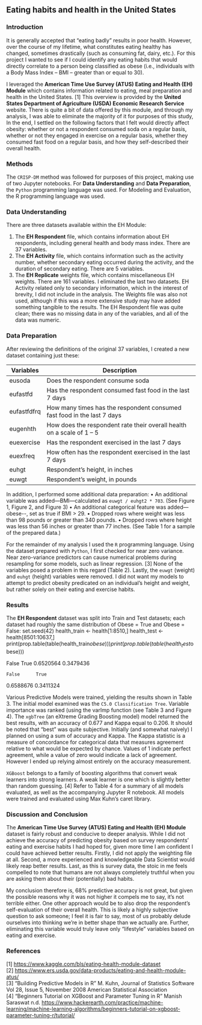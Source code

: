 ## Eating habits and health in the United States

### Introduction  

It is generally accepted that “eating badly” results in poor health. However, over the course of my lifetime, what constitutes eating healthy has changed, sometimes drastically (such as consuming fat, dairy, etc.). For this project I wanted to see if I could identify any eating habits that would directly correlate to a person being classified as obese (i.e., individuals with a Body Mass Index – BMI – greater than or equal to 30).   

I leveraged the **American Time Use Survey (ATUS) Eating and Health (EH) Module** which contains information related to eating, meal preparation and health in the United States. [1] This overview is provided by the **United States Department of Agriculture (USDA) Economic Research Service** website. There is quite a bit of data offered by this module, and through my analysis, I was able to eliminate the majority of it for purposes of this study, In the end, I settled on the following factors that I felt would directly affect obesity: whether or not a respondent consumed soda on a regular basis, whether or not they engaged in exercise on a regular basis, whether they consumed fast food on a regular basis, and how they self-described their overall health.  

### Methods  

The `CRISP-DM` method was followed for purposes of this project, making use of two Jupyter notebooks. For **Data Understanding** and **Data Preparation**, the `Python` programming language was used. For Modeling and Evaluation, the R programming language was used.   

### Data Understanding  

There are three datasets available within the EH Module:
1.	The **EH Respondent** file, which contains information about EH respondents, including general health and body mass index. There are 37 variables.
2.	The **EH Activity** file, which contains information such as the activity number, whether secondary eating occurred during the activity, and the duration of secondary eating. There are 5 variables.
3.	The **EH Replicate** weights file, which contains miscellaneous EH weights. There are 161 variables.
I eliminated the last two datasets. EH Activity related only to secondary information, which in the interest of brevity, I did not include in the analysis. The Weights file was also not used, although if this was a more extensive study may have added something tangible to the results. The EH Respondent file was quite clean; there was no missing data in any of the variables, and all of the data was numeric.  

### Data Preparation   

After reviewing the definitions of the original 37 variables, I created a new dataset containing just these:  

Variables | Description
-------------|-------------------------------------------------------------------------
eusoda	| Does the respondent consume soda
eufastfd |	Has the respondent consumed fast food in the last 7 days
eufastfdfrq	| How many times has the respondent consumed fast food in the last 7 days
eugenhth | How does the respondent rate their overall health on a scale of 1 – 5
euexercise | Has the respondent exercised in the last 7 days
euexfreq | How often has the respondent exercised in the last 7 days
euhgt | Respondent’s height, in inches
euwgt |Respondent’s weight, in pounds

In addition, I performed some additional data preparation:
•	An additional variable was added—BMI—calculated as `euwgt / euhgt2 * 703`. (See Figure 1, Figure 2, and Figure 3)
•	An additional categorical feature was added—obese--, set as true if BMI > 29.
•	Dropped rows where weight was less than 98 pounds or greater than 340 pounds.
•	Dropped rows where height was less than 56 inches or greater than 77 inches.
(See Table 1 for a sample of the prepared data.)  

For the remainder of my analysis I used the `R` programming language. Using the dataset prepared with `Python`, I first checked for near zero variance. Near zero-variance predictors can cause numerical problems during resampling for some models, such as linear regression. [3] None of the variables posed a problem in this regard (Table 2).
Lastly, the `euwgt` (weight) and `euhgt` (height) variables were removed. I did not want my models to attempt to predict obesity predicated on an individual’s height and weight, but rather solely on their eating and exercise habits.

### Results  

The **EH Respondent** dataset was split into Train and Test datasets; each dataset had roughly the same distribution of Obese = True and Obese = False:
set.seed(42)
health_train <- health[1:8510,]
health_test <- health[8501:10637,]
print(prop.table(table(health_train$obese)))
print(prop.table(table(health_test$obese)))

False      True 
0.6520564 0.3479436 

    False      True 
0.6588676 0.3411324 

Various Predictive Models were trained, yielding the results shown in Table 3. The initial model examined was the `C5.0 Classification Tree`. Variable importance was ranked (using the varImp function (see Table 3 and Figure 4). The `xgbTree` (an eXtreme Grading Boosting model) model returned the best results, with an accuracy of 0.677 and Kappa equal to 0.206. It should be noted that “best” was quite subjective. Initially (and somewhat naively) I planned on using a sum of accuracy and Kappa.  The Kappa statistic is a measure of concordance for categorical data that measures agreement relative to what would be expected by chance. Values of 1 indicate perfect agreement, while a value of zero would indicate a lack of agreement. However I ended up relying almost entirely on the accuracy measurement.  

`XGBoost` belongs to a family of boosting algorithms that convert weak learners into strong learners. A weak learner is one which is slightly better than random guessing. [4] Refer to Table 4 for a summary of all models evaluated, as well as the accompanying Jupyter R notebook. All models were trained and evaluated using Max Kuhn’s caret library.

### Discussion and Conclusion  

The **American Time Use Survey (ATUS) Eating and Health (EH) Module** dataset is fairly robust and conducive to deeper analysis. While I did not achieve the accuracy of predicting obesity based on survey respondents’ eating and exercise habits I had hoped for, given more time I am confident I could have achieved better results. Firstly, I did not apply the weighting file at all. Second, a more experienced and knowledgeable Data Scientist would likely reap better results. Last, as this is survey data, the stoic in me feels compelled to note that humans are not always completely truthful when you are asking them about their (potentially) bad habits.   

My conclusion therefore is, 68% predictive accuracy is not great, but given the possible reasons why it was not higher it compels me to say, it’s not terrible either. One other approach would be to also drop the respondent’s self-evaluation of their overall health. This is likely a highly subjective question to ask someone; I feel it is fair to say, most of us probably delude ourselves into thinking we’re in better shape than we actually are. Further, eliminating this variable would truly leave only “lifestyle” variables based on eating and exercise.

### References
[1] https://www.kaggle.com/bls/eating-health-module-dataset  
[2] https://www.ers.usda.gov/data-products/eating-and-health-module-atus/  
[3] “Building Predictive Models in R” M. Kuhn, Journal of Statistics Software Vol 28, Issue 5, November 2008 American Statistical Association  
[4]  “Beginners Tutorial on XGBoost and Parameter Tuning in R”  Manish Saraswat  n.d. https://www.hackerearth.com/practice/machine-learning/machine-learning-algorithms/beginners-tutorial-on-xgboost-parameter-tuning-r/tutorial/
